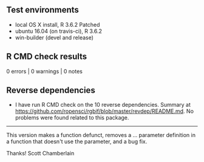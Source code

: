## Test environments

* local OS X install, R 3.6.2 Patched
* ubuntu 16.04 (on travis-ci), R 3.6.2
* win-builder (devel and release)

## R CMD check results

0 errors | 0 warnings | 0 notes

## Reverse dependencies

* I have run R CMD check on the 10 reverse dependencies. Summary at <https://github.com/ropensci/rgbif/blob/master/revdep/README.md>. No problems were found related to this package.

--------

This version makes a function defunct, removes a ... parameter definition in a function that doesn't use the parameter, and a bug fix.

Thanks!
Scott Chamberlain
